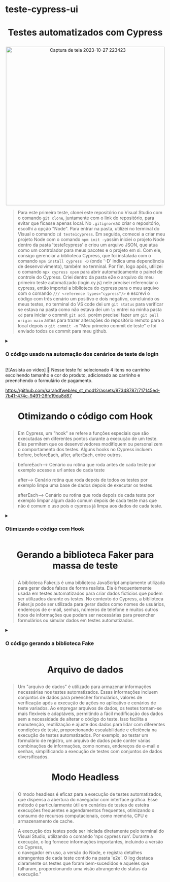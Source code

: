 # teste-cypress-ui
<h1><p align="center">Testes automatizados com Cypress </h1></p>
<p align="center">
<img src="https://github.com/sarahdfweb/teste1cypress/assets/87348787/b396168a-0a72-4008-8281-4723be6dd508" alt="Captura de tela 2023-10-27 223423" width="500" />  
</p>


> Para este primeiro teste, clonei este repositório no Visual Studio com o comando `git clone`, juntamente com o link do repositório, para evitar que ficasse apenas local. No `.gitignore`ao criar o repositório, escolhi a opção "Node". Para entrar na pasta, utilizei no terminal do Visual o comando `cd teste1cypress`. Em seguida, comecei a criar meu projeto Node com o comando `npm init -y`assim iniciei o projeto Node dentro da pasta 'teste1cypress' e criou um arquivo JSON, que atua como um controlador para meus pacotes e o projeto em si. Com ele, consigo gerenciar a biblioteca Cypress, que foi instalada com o comando `npm install cypress -D` (onde '-D' indica uma dependência de desenvolvimento), também no terminal. Por fim, logo após, utilizei o comando `npx cypress open` para abrir automaticamente o painel de controle do Cypress.
Criei dentro da pasta e2e o arquivo do meu primeiro teste automatizado (login.cy.js) nele precisei referenciar o cypress, então importei a biblioteca do cypress para o meu arquivo com o comando `/// <reference types="cypress"/>` e escrevi o código com três cenário um positivo e dois negativo, concluíndo os meus testes, no terminal do VS code dei um `git status` para verificar se estava na pasta como não estava dei um `ls` entrei na minha pasta `cd` para iniciar o commit  `git add.` porém precisei fazer um `git pull origin main` antes  para trazer alterações do repositório remoto para o local depois o `git commit -m` "Meu primeiro commit de teste" e foi enviado todos os commit para meu github.

<details>
<summary><h3>O código usado na automação dos cenários de teste de login</h3></summary>
  
````
/// <reference types="cypress"/>

// Cenário 01 Login válido
describe('Teste de Login', () => {
  it('Deve fazer login com sucesso', () => {
    // Visitar a página de login
    cy.visit('http://lojaebac.ebaconline.art.br/my-account/')
  
    // Preencher o formulário de login
    cy.get('#username').type('aluno_ebac@teste.com')
    cy.get('#password').type('teste@teste.com')
    // Clicar no botão de login
    cy.get('.woocommerce-form > .button').click()
    cy.get('.page-title').should('contain', 'Minha conta')
  })
})

// Cenário 02 Usuário inválido 
describe('Teste de Login', () => {
  it('Deve fazer login com sucesso', () => {
    // Visitar a página de login
    cy.visit('http://lojaebac.ebaconline.art.br/my-account/')
    // Preencher o formulário de login
    cy.get('#username').type('sarah_ebac@teste.com')
    cy.get('#password').type('teste@teste.com')
    // Clicar no botão de login
    cy.get('.woocommerce-form > .button').click()
    cy.get('.page-title').should('contain','Minha conta')
    cy.get('.woocommerce-error > li').should('contain','Endereço de e-mail desconhecido. Verifique novamente ou tente seu nome de usuário.')
  })
})

// Cenário 03 Senha inválida 
describe('Teste de Login', () => {
  it('Deve fazer login com sucesso', () => {
    // Visitar a página de login
    cy.visit('http://lojaebac.ebaconline.art.br/my-account/')
    // Preencher o formulário de login
    cy.get('#username').type('aluno_ebac@teste.com')
    cy.get('#password').type('teste@')
    // Clicar no botão de login
    cy.get('.woocommerce-form > .button').click()
    cy.get('.page-title').should('contain','Minha conta')
    cy.get('.woocommerce-error > li').should('contain','Erro: a senha fornecida para o e-mail aluno_ebac@teste.com está incorreta. Perdeu a senha?')
  })
})
````
</details>
  
[![Assista ao vídeo] 🚀
Nesse teste foi selecionado 4 itens no carrinho escolhendo tamanho e cor do produto, adicionado ao carrinho e preenchendo o formulário de pagamento.

https://github.com/sarahdfweb/ex_st_mod12/assets/87348787/717145ed-7b41-474c-9491-26fe19da8d87
<h1><p align="center">Otimizando o código com Hook  </h1></p>

>Em Cypress, um "hook" se refere a funções especiais que são executadas em diferentes 
pontos durante a execução de um teste. Eles permitem que os desenvolvedores modifiquem 
ou personalizem o comportamento dos testes. Alguns hooks 
no Cypress incluem before, beforeEach, after, afterEach, entre outros.

>beforeEach--> Cenário ou rotina que roda antes de cada teste por exemplo acesse a url 
antes de cada teste
>
>after--> Cenário rotina que roda depois de todos os testes por exemplo limpa uma base 
de dados depois de executar os testes.
>
>afterEach--> Cenário ou rotina que roda depois de cada teste por exemplo limpar algum 
dado comum depois de cada teste mas que não é comum o uso pois o cypress já limpa 
aos dados de cada teste. 

<details>
<summary><h3>Otimizando o código com Hook</h3></summary>
  
````
/// <reference types="cypress"/>
// Cenário 01 Login válido
context('Teste de Login', () => {
 // Visitar a página de login
  beforeEach(() => {
    cy.visit('http://lojaebac.ebaconline.art.br/my-account/')
  });
 afterEach(() => {
    cy.screenshot()
 }); 
  it('Deve fazer login com sucesso', () => {
    // Preencher o formulário de login
    cy.get('#username').type('aluno_ebac@teste.com')
    cy.get('#password').type('teste@teste.com')
    // Clicar no botão de login
    cy.get('.woocommerce-form > .button').click()
    cy.get('.page-title').should('contain', 'Minha conta')
  })
// Cenário 02 Usuário inválido 
  it('Deve fazer login com sucesso', () => {
    // Preencher o formulário de login
    cy.get('#username').type('sarah_ebac@teste.com')
    cy.get('#password').type('teste@teste.com')
    // Clicar no botão de login
    cy.get('.woocommerce-form > .button').click()
    cy.get('.page-title').should('contain','Minha conta')
    cy.get('.woocommerce-error > li').should('contain','Endereço de e-mail desconhecido. Verifique novamente ou tente seu nome de usuário.')
  })
// Cenário 03 Senha inválida 
  it('Deve fazer login com sucesso', () => {
    // Preencher o formulário de login
    cy.get('#username').type('aluno_ebac@teste.com')
    cy.get('#password').type('teste@')
    // Clicar no botão de login
    cy.get('.woocommerce-form > .button').click()
    cy.get('.page-title').should('contain','Minha conta')
    cy.get('.woocommerce-error > li').should('contain','Erro: a senha fornecida para o e-mail aluno_ebac@teste.com está incorreta. Perdeu a senha?')
  })
})
````
</details>

<h1><p align="center">Gerando a biblioteca Faker para massa de teste   </h1></p>

> A biblioteca Faker.js é uma biblioteca JavaScript amplamente utilizada para gerar dados falsos de forma realista. Ela é frequentemente usada em testes automatizados para criar dados fictícios que podem ser utilizados durante os testes.
No contexto do Cypress, a biblioteca Faker.js pode ser utilizada para gerar dados como nomes de usuários, endereços de e-mail, senhas, números de telefone e muitos outros tipos de informações que podem ser necessárias para preencher formulários ou simular dados em testes automatizados.


<details>
<summary><h3>O código gerando a biblioteca Fake</h3></summary>
  
````
/// <reference types="cypress" />
const faker = require('faker');

describe('Funcionalidade Pré Cadastro', () => {

    beforeEach(() => {
        cy.visit('minha-conta')
        
    });

    it('Deve completar o Pré cadastro com sucesso', () => {
        let nomeFaker = faker.name.firstName()
        let sobrenomeFaker = faker.name.lastName()
        let emailFaker = faker.internet.email()

        cy.get('#reg_email').type(emailFaker)
        cy.get('#reg_password').type('sarahdfweb@13')
        cy.get(':nth-child(4) > .button').click()

        cy.get('.woocommerce-MyAccount-navigation-link--edit-account > a').click()
        cy.get('#account_first_name').type(nomeFaker);
        cy.get('#account_last_name').type(sobrenomeFaker);
        cy.get('.woocommerce-Button').click();
        cy.get('.woocommerce-message').should('exist', 'Detalhes da conta modificados com sucesso.')
   

        });
    
});


````
</details>
  
<h1><p align="center">Arquivo de dados </h1></p>

> Um "arquivo de dados" é utilizado para armazenar informações necessárias nos testes automatizados. Essas informações incluem conjuntos de dados para preencher formulários, valores de verificação após a execução de ações no aplicativo e cenários de teste variados. Ao empregar arquivos de dados, os testes tornam-se mais flexíveis e adaptáveis, permitindo a fácil modificação dos dados sem a necessidade de alterar o código do teste. Isso facilita a manutenção, reutilização e ajuste dos dados para lidar com diferentes condições de teste, proporcionando escalabilidade e eficiência na execução de testes automatizados. Por exemplo, ao testar um formulário de registro, um arquivo de dados pode conter várias combinações de informações, como nomes, endereços de e-mail e senhas, simplificando a execução de testes com conjuntos de dados diversificados.

<h1><p align="center">Modo Headless </h1></p>

> O modo headless é eficaz para a execução de testes automatizados, que dispensa a abertura do navegador com interface gráfica. Esse método é particularmente útil em cenários de testes de esteira
> execuções frequentes e agendamentos frequentes, otimizando o consumo de recursos computacionais, como memória, CPU e armazenamento de cache.

> A execução dos testes pode ser iniciada diretamente pelo terminal do Visual Studio, utilizando o comando 'npx cypress run'. Durante a execução, o log fornece informações importantes, incluindo a versão do Cypress,  
> o navegador em uso, a versão do Node, e registra detalhes abrangentes de cada teste contido na pasta 'e2e'. O log destaca claramente os testes que foram bem-sucedidos e aqueles que falharam, proporcionando uma visão 
 > abrangente do status da execução."

